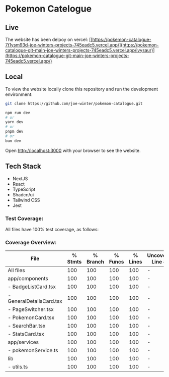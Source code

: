 # Pokemon Catelogue

## Live

The website has been delpoy on vercel:
[[https://pokemon-catalogue-7t1ysm93d-joe-winters-projects-745eadc5.vercel.app/](https://pokemon-catalogue-git-main-joe-winters-projects-745eadc5.vercel.app/ivysaur)](https://pokemon-catalogue-git-main-joe-winters-projects-745eadc5.vercel.app/)

## Local

To view the website locally clone this repository and run the development environment:

```bash
git clone https://github.com/joe-winter/pokemon-catalogue.git
```

```bash
npm run dev
# or
yarn dev
# or
pnpm dev
# or
bun dev
```

Open [http://localhost:3000](http://localhost:3000) with your browser to see the website.

## Tech Stack

- NextJS
- React
- TypeScript
- Shadcn/ui
- Tailwind CSS
- Jest

### Test Coverage:

All files have 100% test coverage, as follows:

### Coverage Overview:

| File                     | % Stmts | % Branch | % Funcs | % Lines | Uncovered Line #s |
| ------------------------ | ------- | -------- | ------- | ------- | ----------------- |
| All files                | 100     | 100      | 100     | 100     | -                 |
| app/components           | 100     | 100      | 100     | 100     | -                 |
| - BadgeListCard.tsx      | 100     | 100      | 100     | 100     | -                 |
| - GeneralDetailsCard.tsx | 100     | 100      | 100     | 100     | -                 |
| - PageSwitcher.tsx       | 100     | 100      | 100     | 100     | -                 |
| - PokemonCard.tsx        | 100     | 100      | 100     | 100     | -                 |
| - SearchBar.tsx          | 100     | 100      | 100     | 100     | -                 |
| - StatsCard.tsx          | 100     | 100      | 100     | 100     | -                 |
| app/services             | 100     | 100      | 100     | 100     | -                 |
| - pokemonService.ts      | 100     | 100      | 100     | 100     | -                 |
| lib                      | 100     | 100      | 100     | 100     | -                 |
| - utils.ts               | 100     | 100      | 100     | 100     | -                 |


